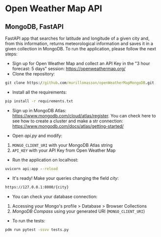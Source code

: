 # Open Weather Map API 
## MongoDB, FastAPI
FastAPI app that searches for latitude and longitude of a given city and, from this information, returns meteorological information and saves it in a given collection in MongoDB.
To run the application, please follow the next steps:

- Sign up for Open Weather Map and collect an API Key in the "3 hour forecast: 5 days" session: https://openweathermap.org/
- Clone the repository: 
```cmd
git clone https://github.com/murillomasson/openWeatherMapMongoDB.git
```

- Install all the requirements:
```cmd
pip install -r requirements.txt
```

- Sign up in MongoDB Atlas: https://www.mongodb.com/cloud/atlas/register.
You can check here to see how to create a cluster and make a str connection:
https://www.mongodb.com/docs/atlas/getting-started/

- Open _api.py_ and modify:
1. `MONGO_CLIENT_URI` with your MongoDB Atlas string
2. `API_KEY` with your API Key from Open Weather Map

- Run the application on localhost:
```cmd
uvicorn api:app --reload
```

- It's ready! Make your queries changing the field _city_:
```cmd
https://127.0.0.1:8000/{city}
```

- You can check your database connection:
1. Accessing your Mongo's profile > Database > Browser Collections
2. _MongoDB Compass_ using your generated URI (`MONGO_CLIENT_URI`)

- To run the tests:
```cmd
pdm run pytest -ssvv tests.py
```
